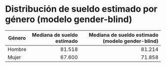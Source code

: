 # Distribución de sueldo estimado por género (modelo gender-blind)

| Género | Mediana de sueldo estimado | Mediana de sueldo estimado (modelo gender-blind) |
|--------|-------:|-------:|
| Hombre | 81.518 | 81.214 |
| Mujer  | 67.600 | 71.858 |
